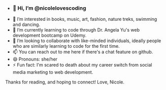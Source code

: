 - <h3>👋 Hi, I’m @nicolelovescoding</h3>
- 👀 I’m interested in books, music, art, fashion, nature treks, swimming and dancing.
- 🌱 I’m currently learning to code through Dr. Angela Yu's web development bootcamp on Udemy.
- 💞️ I’m looking to collaborate with like-minded individuals, ideally people who are similarly learning to code for the first time.
- 📫 You can reach out to me here if there's a chat feature on github.
- 😄 Pronouns: she/her
- ⚡ Fun fact: I'm scared to death about my career switch from social media marketing to web development.

Thanks for reading, and hoping to connect!
Love, Nicole.

<!---
nicolelovescoding/nicolelovescoding is a ✨ special ✨ repository because its `README.md` (this file) appears on your GitHub profile.
You can click the Preview link to take a look at your changes.
--->
